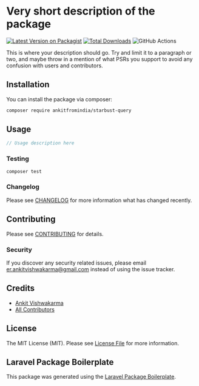 # Very short description of the package

[![Latest Version on Packagist](https://img.shields.io/packagist/v/ankitfromindia/starbust-query.svg?style=flat-square)](https://packagist.org/packages/ankitfromindia/starbust-query)
[![Total Downloads](https://img.shields.io/packagist/dt/ankitfromindia/starbust-query.svg?style=flat-square)](https://packagist.org/packages/ankitfromindia/starbust-query)
![GitHub Actions](https://github.com/ankitfromindia/starbust-query/actions/workflows/main.yml/badge.svg)

This is where your description should go. Try and limit it to a paragraph or two, and maybe throw in a mention of what PSRs you support to avoid any confusion with users and contributors.

## Installation

You can install the package via composer:

```bash
composer require ankitfromindia/starbust-query
```

## Usage

```php
// Usage description here
```

### Testing

```bash
composer test
```

### Changelog

Please see [CHANGELOG](CHANGELOG.md) for more information what has changed recently.

## Contributing

Please see [CONTRIBUTING](CONTRIBUTING.md) for details.

### Security

If you discover any security related issues, please email er.ankitvishwakarma@gmail.com instead of using the issue tracker.

## Credits

-   [Ankit Vishwakarma](https://github.com/ankitfromindia)
-   [All Contributors](../../contributors)

## License

The MIT License (MIT). Please see [License File](LICENSE.md) for more information.

## Laravel Package Boilerplate

This package was generated using the [Laravel Package Boilerplate](https://laravelpackageboilerplate.com).
